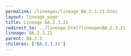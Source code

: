 ```yaml
---
permalink: /lineages/lineage_BA.2.3.21.html
layout: lineage_page
title: Lineage BA.2.3.21
redirect_to: ../lineage.html?lineage=BA.2.3.21
lineage: BA.2.3.21
parent: BA.2.3
children: ['BA.2.3.21']
---
```

